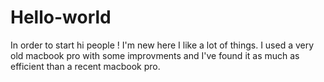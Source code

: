 # Hello-world
In order to start
hi people ! 
I'm new here 
I like a lot of things. 
I used a very old macbook pro with some improvments and I've found it as much as efficient than a recent macbook pro.
